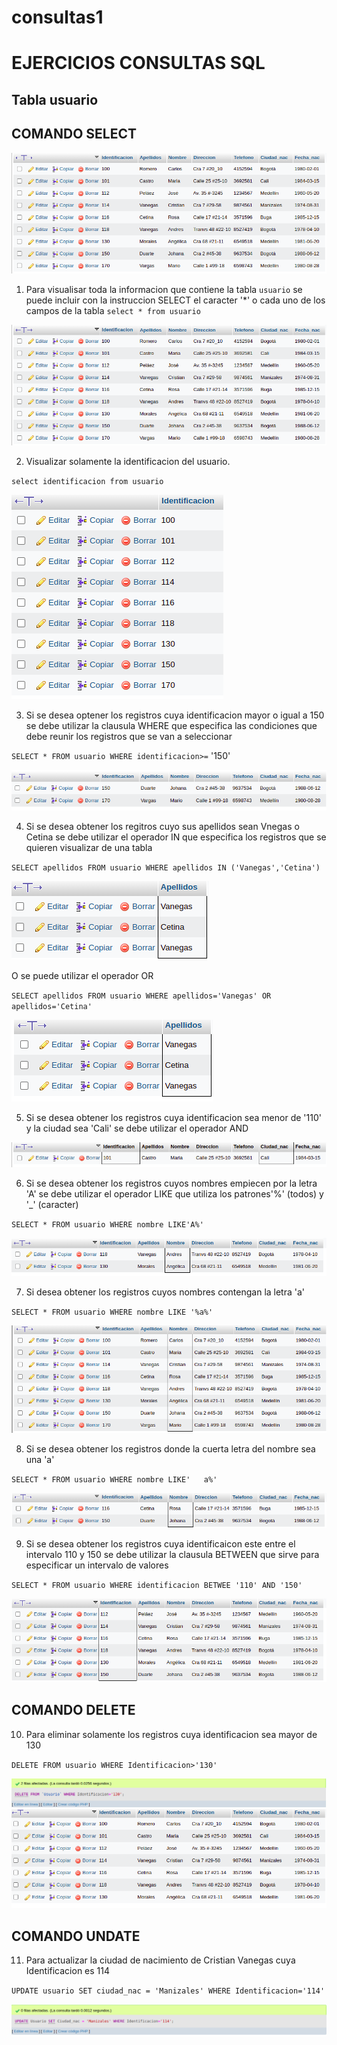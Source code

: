 # consultas1

#  EJERCICIOS CONSULTAS SQL

## Tabla usuario

## COMANDO SELECT
![tabla usuario](img/tabla_usuario.png "Tabla usuario")

1. Para visualisar toda la informacion que contiene la tabla `usuario` se puede incluir con la instruccion SELECT el caracter '*' o cada uno de los campos de la tabla
`select * from usuario` 

![Consulta1](img/Consulta1.png "Consulta1")

2. Visualizar solamente la identificacion del usuario.

`select identificacion from usuario`

![Consulta2](img/Consulta2.png "Consulta2")

3. Si se desea optener los registros cuya identificacion mayor o igual a 150 se debe utilizar la clausula WHERE que especifica las condiciones que debe reunir los registros que se van a seleccionar 

`SELECT * FROM usuario WHERE identificacion>=` '150'

![Consulta3](img/Consulta3.png "Consulta3")

4. Si se desea obtener los regitros cuyo sus apellidos sean Vnegas o Cetina se debe utilizar el operador IN que especifica los registros que se quieren visualizar de una tabla

`SELECT apellidos FROM usuario WHERE apellidos IN ('Vanegas','Cetina')`

![Consulta4](img/Consulta4.png "Consulta4")

O se puede utilizar el operador OR

`SELECT apellidos FROM usuario WHERE apellidos='Vanegas' OR apellidos='Cetina'`

![Consulta4](img/Consulta4_2.png "Consulta4")

5. Si se desea obtener los registros cuya identificacion sea menor de '110' y la ciudad sea 'Cali' se debe utilizar el operador AND

![Consulta5](img/Consulta5.png "Consulta5")

6. Si se desea obtener los registros cuyos nombres empiecen por la letra 'A' se debe utilizar el operador LIKE que utiliza los patrones'%' (todos) y '_' (caracter)

`SELECT * FROM usuario WHERE nombre LIKE'A%'`

![Consulta6](img/Consulta6.png "Consulta6")

7. Si desea obtener los registros cuyos nombres contengan la letra 'a' 

`SELECT * FROM usuario WHERE nombre LIKE '%a%'`

![Consulta7](img/Consulta7.png "Consulta7")

8. Si se desea obtener los registros donde la cuerta letra del nombre sea una 'a' 

`SELECT * FROM usuario WHERE nombre LIKE'   a%'`

![Consulta8](img/Consulta8.png "Consulta8")

9. Si se desea obtener los registros cuya identificaicon este entre el intervalo 110 y 150 se debe utilizar la clausula BETWEEN que sirve para especificar un intervalo de valores

`SELECT * FROM usuario WHERE identificacion BETWEE '110' AND '150'`

![Consulta9](img/Consulta9.png "Consulta9")

  


## COMANDO DELETE

10. Para eliminar solamente los registros cuya identificacion sea mayor de 130

`DELETE FROM usuario WHERE Identificacion>'130'`

![Consulta10](img/Consulta10.png "Consulta10")
![Consulta10](img/Consulta10_2.png "Consulta10")


## COMANDO UNDATE

11. Para actualizar la ciudad de nacimiento de Cristian Vanegas cuya Identificacion es 114

`UPDATE usuario SET ciudad_nac = 'Manizales' WHERE Identificacion='114'`

![Consulta11](img/Consulta11.png "Consulta11")
